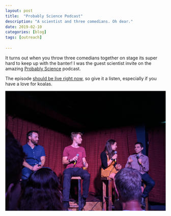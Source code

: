 ```yaml
---
layout: post
title:  "Probably Science Podcast"
description: "A scientist and three comedians. Oh dear."
date: 2019-02-10
categories: [blog]
tags: [outreach]

---
```


It turns out when you throw three comedians together on stage its super hard to keep 
up with the banter! I was the guest scientist invite on the amazing 
[Probably Science](http://www.probablyscience.com/) podcast.

The episode [should be live right now](http://www.probablyscience.com/probablyscience/2019/3/6/episode-330-live-from-brisbane-with-liz-miele-and-samuel-hinton), 
so give it a listen, especially if
you have a love for koalas.

![](cover.jpg)



